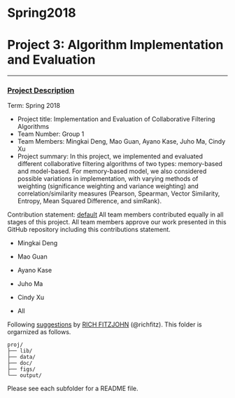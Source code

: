 # Spring2018


# Project 3: Algorithm Implementation and Evaluation

----


### [Project Description](doc/)

Term: Spring 2018

+ Project title: Implementation and Evaluation of Collaborative Filtering Algorithms
+ Team Number: Group 1
+ Team Members: Mingkai Deng, Mao Guan, Ayano Kase, Juho Ma, Cindy Xu
+ Project summary: In this project, we implemented and evaluated different collaborative filtering algorithms of two types: memory-based and model-based. For memory-based model, we also considered possible variations in implementation, with varying methods of weighting (significance weighting and variance weighting) and correlation/similarity measures (Pearson, Spearman, Vector Similarity, Entropy, Mean Squared Difference, and simRank).

Contribution statement: [default](doc/a_note_on_contributions.md) All team members contributed equally in all stages of this project. All team members approve our work presented in this GitHub repository including this contributions statement.

+ Mingkai Deng

+ Mao Guan

+ Ayano Kase

+ Juho Ma

+ Cindy Xu

+ All

Following [suggestions](http://nicercode.github.io/blog/2013-04-05-projects/) by [RICH FITZJOHN](http://nicercode.github.io/about/#Team) (@richfitz). This folder is orgarnized as follows.

```
proj/
├── lib/
├── data/
├── doc/
├── figs/
└── output/
```

Please see each subfolder for a README file.
